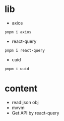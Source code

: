 # lib
- axios
```
pnpm i axios
```
- react-query
```
pnpm i react-query
```
- uuid
```
pnpm i uuid
```
# content
- read json obj
- mvvm
- Get API by react-query